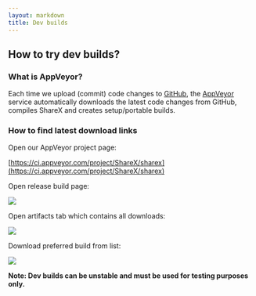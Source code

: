 ```yaml
---
layout: markdown
title: Dev builds
---
```


## How to try dev builds?

### What is AppVeyor?

Each time we upload (commit) code changes to [GitHub](https://github.com/ShareX/ShareX), the [AppVeyor](https://www.appveyor.com) service automatically downloads the latest code changes from GitHub, compiles ShareX and creates setup/portable builds.

### How to find latest download links

Open our AppVeyor project page:

[https://ci.appveyor.com/project/ShareX/sharex](https://ci.appveyor.com/project/ShareX/sharex)

Open release build page:

![](http://i.imgur.com/wf8LqbR.png)

Open artifacts tab which contains all downloads:

![](http://i.imgur.com/vrZxNLX.png)

Download preferred build from list:

![](http://i.imgur.com/ezKu1M7.png)

**Note: Dev builds can be unstable and must be used for testing purposes only.**
